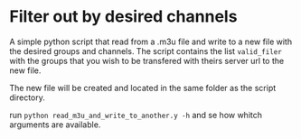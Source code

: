 # Filter out by desired channels
A simple python script that read from a .m3u file and write to a new file with the desired groups and channels.
The script contains the list `valid_filer` with the groups that you wish to be transfered with theirs server url to the new file.

The new file will be created and located in the same folder as the script directory.

run `python read_m3u_and_write_to_another.y -h` and se how whitch arguments are available.
